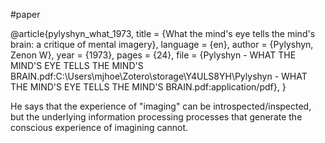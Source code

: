 #paper 

@article{pylyshyn_what_1973,
	title = {What the mind's eye tells the mind's brain: a critique of mental imagery},
	language = {en},
	author = {Pylyshyn, Zenon W},
	year = {1973},
	pages = {24},
	file = {Pylyshyn - WHAT THE MIND'S EYE TELLS THE MIND'S BRAIN.pdf:C\:\\Users\\mjhoe\\Zotero\\storage\\Y4ULS8YH\\Pylyshyn - WHAT THE MIND'S EYE TELLS THE MIND'S BRAIN.pdf:application/pdf},
}


He says that the experience of "imaging" can be introspected/inspected, but the underlying information processing processes that generate the conscious experience of imagining cannot. 